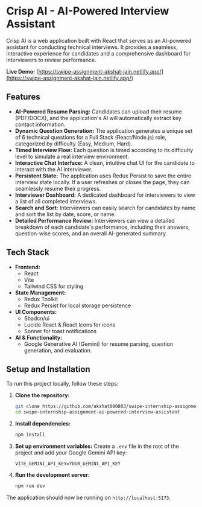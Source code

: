 # Crisp AI - AI-Powered Interview Assistant

Crisp AI is a web application built with React that serves as an AI-powered assistant for conducting technical interviews. It provides a seamless, interactive experience for candidates and a comprehensive dashboard for interviewers to review performance.

**Live Demo:** [https://swipe-assignment-akshat-jain.netlify.app/](https://swipe-assignment-akshat-jain.netlify.app/)

## Features

-   **AI-Powered Resume Parsing:** Candidates can upload their resume (PDF/DOCX), and the application's AI will automatically extract key contact information.
-   **Dynamic Question Generation:** The application generates a unique set of 6 technical questions for a Full Stack (React/Node.js) role, categorized by difficulty (Easy, Medium, Hard).
-   **Timed Interview Flow:** Each question is timed according to its difficulty level to simulate a real interview environment.
-   **Interactive Chat Interface:** A clean, intuitive chat UI for the candidate to interact with the AI interviewer.
-   **Persistent State:** The application uses Redux Persist to save the entire interview state locally. If a user refreshes or closes the page, they can seamlessly resume their progress.
-   **Interviewer Dashboard:** A dedicated dashboard for interviewers to view a list of all completed interviews.
-   **Search and Sort:** Interviewers can easily search for candidates by name and sort the list by date, score, or name.
-   **Detailed Performance Review:** Interviewers can view a detailed breakdown of each candidate's performance, including their answers, question-wise scores, and an overall AI-generated summary.

## Tech Stack

-   **Frontend:**
    -   React
    -   Vite
    -   Tailwind CSS for styling
-   **State Management:**
    -   Redux Toolkit
    -   Redux Persist for local storage persistence
-   **UI Components:**
    -   Shadcn/ui
    -   Lucide React & React Icons for icons
    -   Sonner for toast notifications
-   **AI & Functionality:**
    -   Google Generative AI (Gemini) for resume parsing, question generation, and evaluation.


## Setup and Installation

To run this project locally, follow these steps:

1.  **Clone the repository:**
    ```bash
    git clone https://github.com/akshat090803/swipe-internship-assignment-ai-powered-interview-assistant.git
    cd swipe-internship-assignment-ai-powered-interview-assistant
    ```

2.  **Install dependencies:**
    ```bash
    npm install
    ```

3.  **Set up environment variables:**
    Create a `.env` file in the root of the project and add your Google Gemini API key:
    ```
    VITE_GEMINI_API_KEY=YOUR_GEMINI_API_KEY
    ```

4.  **Run the development server:**
    ```bash
    npm run dev
    ```

The application should now be running on `http://localhost:5173`.

